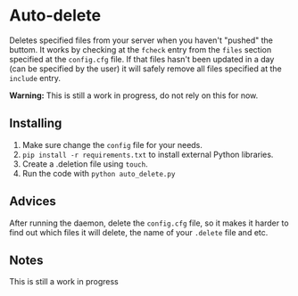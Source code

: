 # Auto-delete

Deletes specified files from your server when you haven't "pushed" the buttom. 
It works by checking at the `fcheck` entry from the `files` section 
specified at the `config.cfg` file. If that files hasn't been updated in a day 
(can be specified by the user) it will safely remove all files specified at the
`include` entry.

**Warning:** This is still a work in progress, do not rely on this for now.

## Installing

1. Make sure change the `config` file for your needs.
2. `pip install -r requirements.txt` to install external Python libraries.
3. Create a .deletion file using `touch`.
4. Run the code with `python auto_delete.py`

## Advices
After running the daemon, delete the `config.cfg` file, so it makes it harder to
find out which files it will delete, the name of your `.delete` file and etc.

## Notes
This is still a work in progress
